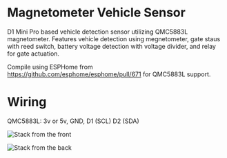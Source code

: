 # Magnetometer Vehicle Sensor

D1 Mini Pro based vehicle detection sensor utilizing QMC5883L magnetometer. Features vehicle detection using megnetometer, gate staus with reed switch, battery voltage detection with voltage divider, and relay for gate actuation. 

Compile using ESPHome from https://github.com/esphome/esphome/pull/671 for QMC5883L support.


# Wiring
QMC5883L: 3v or 5v, GND, D1 (SCL) D2 (SDA)



![Stack from the front](images/front.jpg)

![Stack from the back](images/back.jpg)
